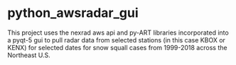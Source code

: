 # python_awsradar_gui
This project uses the nexrad aws api and py-ART libraries incorporated into a pyqt-5 gui to pull radar data from selected stations (in this case KBOX or KENX) for selected dates for snow squall cases from 1999-2018 across the Northeast U.S. 
